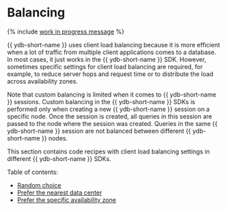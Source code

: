 
# Balancing

{% include [work in progress message](_includes/addition.md) %}

{{ ydb-short-name }} uses client load balancing because it is more efficient when a lot of traffic from multiple client applications comes to a database.
In most cases, it just works in the {{ ydb-short-name }} SDK. However, sometimes specific settings for client load balancing are required, for example, to reduce server hops and request time or to distribute the load across availability zones.

Note that custom balancing is limited when it comes to {{ ydb-short-name }} sessions. Custom balancing in the {{ ydb-short-name }} SDKs is performed only when creating a new {{ ydb-short-name }} session on a specific node. Once the session is created, all queries in this session are passed to the node where the session was created. Queries in the same {{ ydb-short-name }} session are not balanced between different {{ ydb-short-name }} nodes.

This section contains code recipes with client load balancing settings in different {{ ydb-short-name }} SDKs.

Table of contents:
- [Random choice](balancing-random-choice.md)
- [Prefer the nearest data center](balancing-prefer-local.md)
- [Prefer the specific availability zone](balancing-prefer-location.md)
